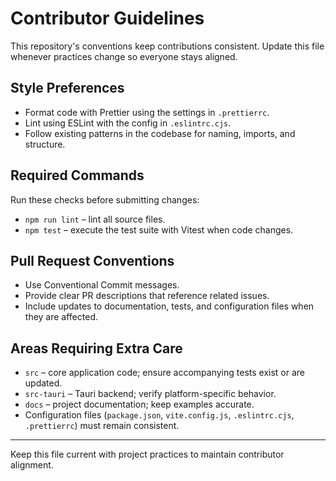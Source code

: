 # Contributor Guidelines

This repository's conventions keep contributions consistent. Update this file whenever practices change so everyone stays aligned.

## Style Preferences

- Format code with Prettier using the settings in `.prettierrc`.
- Lint using ESLint with the config in `.eslintrc.cjs`.
- Follow existing patterns in the codebase for naming, imports, and structure.

## Required Commands

Run these checks before submitting changes:

- `npm run lint` – lint all source files.
- `npm test` – execute the test suite with Vitest when code changes.

## Pull Request Conventions

- Use Conventional Commit messages.
- Provide clear PR descriptions that reference related issues.
- Include updates to documentation, tests, and configuration files when they are affected.

## Areas Requiring Extra Care

- `src` – core application code; ensure accompanying tests exist or are updated.
- `src-tauri` – Tauri backend; verify platform-specific behavior.
- `docs` – project documentation; keep examples accurate.
- Configuration files (`package.json`, `vite.config.js`, `.eslintrc.cjs`, `.prettierrc`) must remain consistent.

---

Keep this file current with project practices to maintain contributor alignment.
